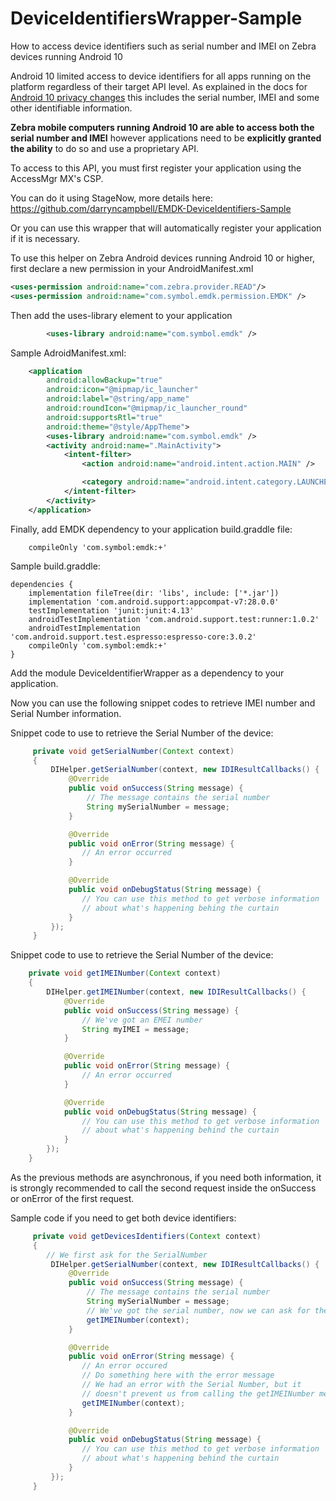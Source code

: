 # DeviceIdentifiersWrapper-Sample

How to access device identifiers such as serial number and IMEI on Zebra devices running Android 10

Android 10 limited access to device identifiers for all apps running on the platform regardless of their target API level.  As explained in the docs for [Android 10 privacy changes](https://developer.android.com/about/versions/10/privacy/changes) this includes the serial number, IMEI and some other identifiable information.

**Zebra mobile computers running Android 10 are able to access both the serial number and IMEI** however applications need to be **explicitly granted the ability** to do so and use a proprietary API.

To access to this API, you must first register your application using the AccessMgr MX's CSP.

You can do it using StageNow, more details here: https://github.com/darryncampbell/EMDK-DeviceIdentifiers-Sample

Or you can use this wrapper that will automatically register your application if it is necessary.



To use this helper on Zebra Android devices running Android 10 or higher, first declare a new permission in your AndroidManifest.xml

```xml
<uses-permission android:name="com.zebra.provider.READ"/>
<uses-permission android:name="com.symbol.emdk.permission.EMDK" />
```


Then add the uses-library element to your application 
```xml
        <uses-library android:name="com.symbol.emdk" />
```

Sample AdroidManifest.xml:
```xml
    <application
        android:allowBackup="true"
        android:icon="@mipmap/ic_launcher"
        android:label="@string/app_name"
        android:roundIcon="@mipmap/ic_launcher_round"
        android:supportsRtl="true"
        android:theme="@style/AppTheme">
        <uses-library android:name="com.symbol.emdk" />
        <activity android:name=".MainActivity">
            <intent-filter>
                <action android:name="android.intent.action.MAIN" />

                <category android:name="android.intent.category.LAUNCHER" />
            </intent-filter>
        </activity>
    </application>
```


Finally, add EMDK dependency to your application build.graddle file:
```text
    compileOnly 'com.symbol:emdk:+'
```

Sample build.graddle:
```text
dependencies {
    implementation fileTree(dir: 'libs', include: ['*.jar'])
    implementation 'com.android.support:appcompat-v7:28.0.0'
    testImplementation 'junit:junit:4.13'
    androidTestImplementation 'com.android.support.test:runner:1.0.2'
    androidTestImplementation 'com.android.support.test.espresso:espresso-core:3.0.2'
    compileOnly 'com.symbol:emdk:+'
}
```


Add the module DeviceIdentifierWrapper as a dependency to your application.

Now you can use the following snippet codes to retrieve IMEI number and Serial Number information.


Snippet code to use to retrieve the Serial Number of the device:
```java
     private void getSerialNumber(Context context)
     {
         DIHelper.getSerialNumber(context, new IDIResultCallbacks() {
             @Override
             public void onSuccess(String message) {
                 // The message contains the serial number
                 String mySerialNumber = message;
             }

             @Override
             public void onError(String message) {
                // An error occurred
             }

             @Override
             public void onDebugStatus(String message) {
                // You can use this method to get verbose information
                // about what's happening behing the curtain             
             }
         });
     }
```


Snippet code to use to retrieve the Serial Number of the device:
```java
    private void getIMEINumber(Context context)
    {
        DIHelper.getIMEINumber(context, new IDIResultCallbacks() {
            @Override
            public void onSuccess(String message) {
                // We've got an EMEI number
                String myIMEI = message;
            }

            @Override
            public void onError(String message) {
                // An error occurred
            }

            @Override
            public void onDebugStatus(String message) {
                // You can use this method to get verbose information
                // about what's happening behind the curtain
            }
        });
    }
```


As the previous methods are asynchronous, if you need both information, it is strongly recommended to call the second request inside the onSuccess or onError of the first request. 

Sample code if you need to get both device identifiers:
```java
     private void getDevicesIdentifiers(Context context)
     {
        // We first ask for the SerialNumber
         DIHelper.getSerialNumber(context, new IDIResultCallbacks() {
             @Override
             public void onSuccess(String message) {
                 // The message contains the serial number
                 String mySerialNumber = message;
                 // We've got the serial number, now we can ask for the IMEINumber
                 getIMEINumber(context);
             }

             @Override
             public void onError(String message) {
                // An error occured
                // Do something here with the error message
                // We had an error with the Serial Number, but it
                // doesn't prevent us from calling the getIMEINumber method
                getIMEINumber(context);
             }

             @Override
             public void onDebugStatus(String message) {
                // You can use this method to get verbose information
                // about what's happening behind the curtain             
             }
         });
     }
```
